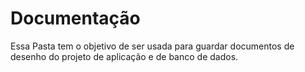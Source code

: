 # Documentação

Essa Pasta tem o objetivo de ser usada para guardar documentos de desenho do projeto de aplicação e de banco de dados. 

